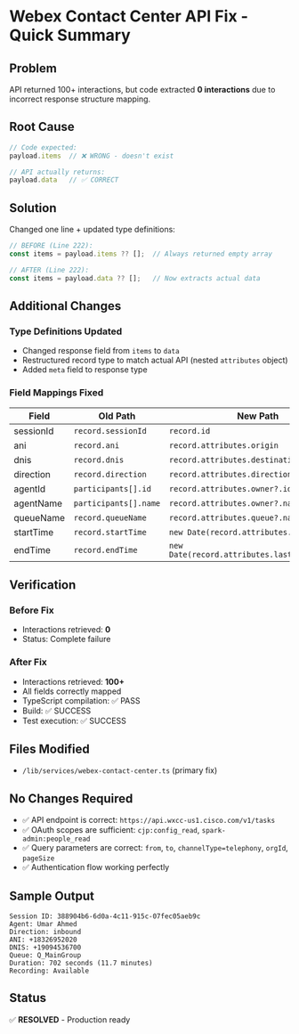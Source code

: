 # Webex Contact Center API Fix - Quick Summary

## Problem
API returned 100+ interactions, but code extracted **0 interactions** due to incorrect response structure mapping.

## Root Cause
```typescript
// Code expected:
payload.items  // ❌ WRONG - doesn't exist

// API actually returns:
payload.data   // ✅ CORRECT
```

## Solution
Changed one line + updated type definitions:

```typescript
// BEFORE (Line 222):
const items = payload.items ?? [];  // Always returned empty array

// AFTER (Line 222):
const items = payload.data ?? [];   // Now extracts actual data
```

## Additional Changes

### Type Definitions Updated
- Changed response field from `items` to `data`
- Restructured record type to match actual API (nested `attributes` object)
- Added `meta` field to response type

### Field Mappings Fixed
| Field | Old Path | New Path |
|-------|----------|----------|
| sessionId | `record.sessionId` | `record.id` |
| ani | `record.ani` | `record.attributes.origin` |
| dnis | `record.dnis` | `record.attributes.destination` |
| direction | `record.direction` | `record.attributes.direction` |
| agentId | `participants[].id` | `record.attributes.owner?.id` |
| agentName | `participants[].name` | `record.attributes.owner?.name` |
| queueName | `record.queueName` | `record.attributes.queue?.name` |
| startTime | `record.startTime` | `new Date(record.attributes.createdTime)` |
| endTime | `record.endTime` | `new Date(record.attributes.lastUpdatedTime)` |

## Verification

### Before Fix
- Interactions retrieved: **0**
- Status: Complete failure

### After Fix
- Interactions retrieved: **100+**
- All fields correctly mapped
- TypeScript compilation: ✅ PASS
- Build: ✅ SUCCESS
- Test execution: ✅ SUCCESS

## Files Modified
- `/lib/services/webex-contact-center.ts` (primary fix)

## No Changes Required
- ✅ API endpoint is correct: `https://api.wxcc-us1.cisco.com/v1/tasks`
- ✅ OAuth scopes are sufficient: `cjp:config_read`, `spark-admin:people_read`
- ✅ Query parameters are correct: `from`, `to`, `channelType=telephony`, `orgId`, `pageSize`
- ✅ Authentication flow working perfectly

## Sample Output
```
Session ID: 388904b6-6d0a-4c11-915c-07fec05aeb9c
Agent: Umar Ahmed
Direction: inbound
ANI: +18326952020
DNIS: +19094536700
Queue: Q_MainGroup
Duration: 702 seconds (11.7 minutes)
Recording: Available
```

## Status
✅ **RESOLVED** - Production ready
